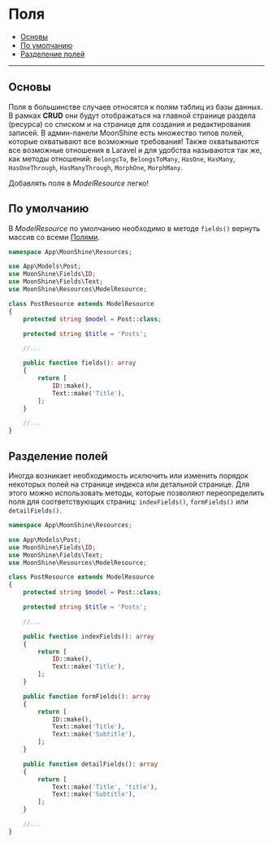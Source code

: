 # Поля

- [Основы](#basics)
- [По умолчанию](#default)
- [Разделение полей](#separate)

---

<a name="basics"></a>
## Основы

Поля в большинстве случаев относятся к полям таблиц из базы данных. В рамках **CRUD** они будут отображаться на главной странице раздела (ресурса) со списком и на странице для создания и редактирования записей. В админ-панели MoonShine есть множество типов полей, которые охватывают все возможные требования! Также охватываются все возможные отношения в Laravel и для удобства называются так же, как методы отношений: `BelongsTo`, `BelongsToMany`, `HasOne`, `HasMany`, `HasOneThrough`, `HasManyThrough`, `MorphOne`, `MorphMany`.

Добавлять поля в _ModelResource_ легко!

<a name="default"></a>
## По умолчанию

В _ModelResource_ по умолчанию необходимо в методе `fields()` вернуть массив со всеми [Полями](https://moonshine-laravel.com/docs/resource/fields/fields-index).

```php
namespace App\MoonShine\Resources;

use App\Models\Post;
use MoonShine\Fields\ID;
use MoonShine\Fields\Text;
use MoonShine\Resources\ModelResource;

class PostResource extends ModelResource
{
    protected string $model = Post::class;

    protected string $title = 'Posts';

    //...

    public function fields(): array
    {
        return [
            ID::make(),
            Text::make('Title'),
        ];
    }

    //...
}
```

<a name="separate"></a>
## Разделение полей

Иногда возникает необходимость исключить или изменить порядок некоторых полей на странице индекса или детальной странице. Для этого можно использовать методы, которые позволяют переопределить поля для соответствующих страниц: `indexFields()`, `formFields()` или `detailFields()`.

```php
namespace App\MoonShine\Resources;

use App\Models\Post;
use MoonShine\Fields\ID;
use MoonShine\Fields\Text;
use MoonShine\Resources\ModelResource;

class PostResource extends ModelResource
{
    protected string $model = Post::class;

    protected string $title = 'Posts';

    //...

    public function indexFields(): array
    {
        return [
            ID::make(),
            Text::make('Title'),
        ];
    }

    public function formFields(): array
    {
        return [
            ID::make(),
            Text::make('Title'),
            Text::make('Subtitle'),
        ];
    }

    public function detailFields(): array
    {
        return [
            Text::make('Title', 'title'),
            Text::make('Subtitle'),
        ];
    }

    //...
}
```
